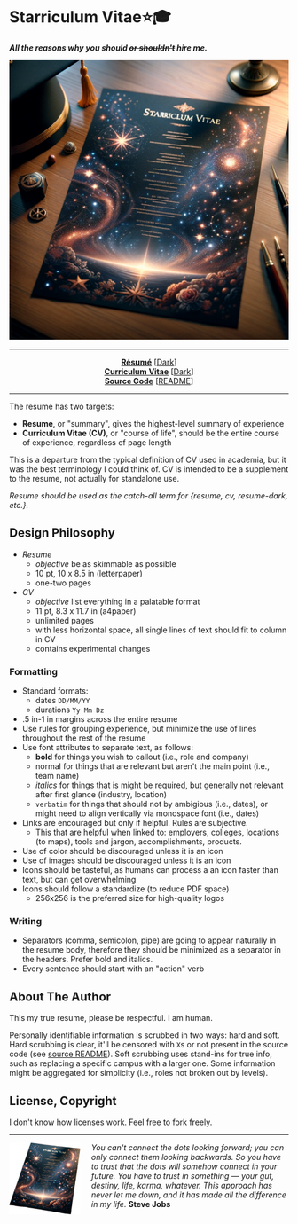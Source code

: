 # Starriculum Vitae⭐🎓

**_All the reasons why you should ~~or shouldn't~~ hire me._**

<p align="center"><img width=512 src="template/starriculum-vitae.png"></p>

---

<p align="center">
<b><a href="https://illyastarikov.github.io/resume/illya-starikov-resume.pdf">Résumé</a></b>
     [<a href="https://illyastarikov.github.io/resume/illya-starikov-resume-dark.pdf">Dark</a>]<br>
<b><a href="https://illyastarikov.github.io/resume/illya-starikov-cv.pdf">Curriculum Vitae</a></b>
     [<a href="https://illyastarikov.github.io/resume/illya-starikov-cv-dark.pdf">Dark</a>]<br>
<b><a href="http://github.com/illyaStarikov/resume/">Source Code</a></b>
     [<a href="https://illyastarikov.github.io/resume/">README</a>]<br>
</p>

---

The resume has two targets:

- **Resume**, or "summary", gives the highest-level summary of experience
- **Curriculum Vitae (CV)**, or "course of life", should be the entire course of experience, regardless of page length

This is a departure from the typical definition of CV used in academia, but it was the best terminology I could think of. CV is intended to be a supplement to the resume, not actually for standalone use.

*Resume should be used as the catch-all term for {resume, cv, resume-dark, etc.}.*


## Design Philosophy

- *Resume*
     - *objective* be as skimmable as possible
    - 10 pt, 10 x 8.5 in (letterpaper)
    -  one-two pages
- *CV*
    - *objective* list everything in a palatable format
    - 11 pt, 8.3 x 11.7 in (a4paper)
    - unlimited pages
    - with less horizontal space, all single lines of text should fit to column in CV
    - contains experimental changes

### Formatting

- Standard formats:
    - dates `DD/MM/YY`
    - durations `Yy Mm Dz`
- .5 in-1 in margins across the entire resume
- Use rules for grouping experience, but minimize the use of lines throughout the rest of the resume
- Use font attributes to separate text, as follows:
    - **bold** for things you wish to callout (i.e., role and company)
    - normal for things that are relevant but aren't the main point (i.e., team name)
    - *italics* for things that is might be required, but generally not relevant after first glance (industry, location)
    - `verbatim` for things that should not by ambigious (i.e., dates), or might need to align vertically via monospace font (i.e., dates)
- Links are encouraged but only if helpful. Rules are subjective.
     - This that are helpful when linked to: employers, colleges, locations (to maps), tools and jargon, accomplishments, products.
- Use of color should be discouraged unless it is an icon
- Use of images should be discouraged unless it is an icon
- Icons should be tasteful, as humans can process a an icon faster than text, but can get overwhelming
- Icons should follow a standardize (to reduce PDF space)
    - 256x256 is the preferred size for high-quality logos

### Writing

- Separators (comma, semicolon, pipe) are going to appear naturally in the resume body, therefore they should be minimized as a separator in the headers. Prefer bold and italics.
- Every sentence should start with an "action" verb


## About The Author

This my true resume, please be respectful. I am human.

Personally identifiable information is scrubbed in two ways: hard and soft. Hard scrubbing is clear, it'll be censored with `X`s or not present in the source code (see [source README](src/README.md)). Soft scrubbing uses stand-ins for true info, such as replacing a specific campus with a larger one. Some information might be aggregated for simplicity (i.e., roles not broken out by levels).


## License, Copyright

I don't know how licenses work. Feel free to fork freely.


---

<img src="template/starriculum-vitae-logo.png" width=128 alt="Image description" align="left" style="margin-right: 20px;">
<p>
    <i>You can't connect the dots looking forward; you can only connect them looking backwards. So you have to trust that the dots will somehow connect in your future. You have to trust in something — your gut, destiny, life, karma, whatever. This approach has never let me down, and it has made all the difference in my life.</i> <b>Steve Jobs</b>
</p>


